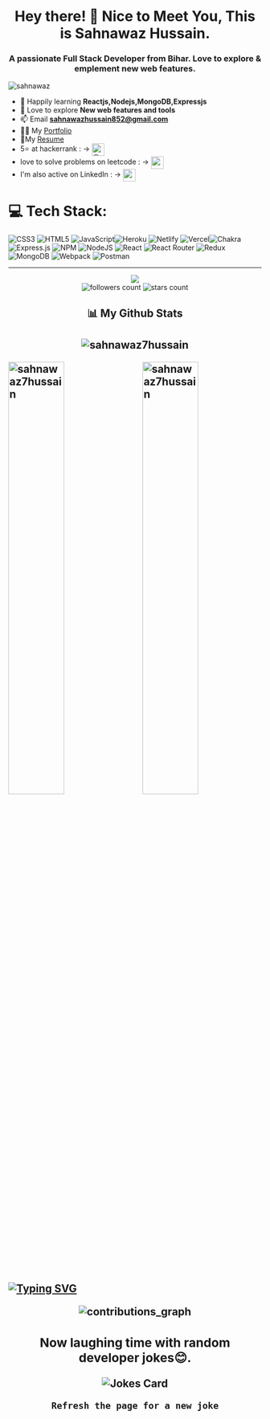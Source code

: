 <h1 align="center">Hey there! 👋 Nice to Meet You, This is Sahnawaz Hussain.</h1>
<h3 align="center">A passionate Full Stack Developer from Bihar. Love to explore & emplement new web features.</h3>

<img src="https://user-images.githubusercontent.com/101489367/192368824-baa4c5d8-9c07-4392-976f-dc78453f85fc.gif" alt="sahnawaz" />

- 🌱 Happily learning **Reactjs,Nodejs,MongoDB,Expressjs**
- 🎈 Love to explore  **New web features and tools**
- 📫 Email **sahnawazhussain852@gmail.com**
- 👨‍💻 My <a href="https://sahnawaz7hussain.github.io" target="_blank" >Portfolio</a>
- 📃My <a target="_blank" href="https://drive.google.com/file/d/1BWoSLBpHKFxYBiQAKRW2U7Z5fFSWVzHN/view?usp=sharing" >Resume</a>
- 5⭐ at hackerrank : → <a href="https://www.hackerrank.com/sahnawazhussain1" target="blank"><img width="25px" height="25px" align="center" src="https://user-images.githubusercontent.com/101489367/210836601-9bc298e2-5271-47db-a875-f1f9ac4c10c1.png" alt="@sahnawazhussain1" /></a>
- love to solve problems on leetcode : → <a href="https://www.leetcode.com/sahnawaz7hussain" target="blank"><img height="25px" width="25px" align="center" src="https://user-images.githubusercontent.com/101489367/210837414-a3ea9a7d-bf51-4733-b792-2bd21837686c.png" alt="sahnawaz7hussain" /></a>
- I'm also active on LinkedIn : → <a href="https://linkedin.com/in/sahnawaz hussain" target="blank"><img width="25px" height="25px" align="center" src="https://user-images.githubusercontent.com/101489367/210836208-09d25ede-1523-4dce-9efd-d6db511cbf22.png" alt="sahnawaz hussain" /></a>

# 💻 Tech Stack:
![CSS3](https://img.shields.io/badge/css3-%231572B6.svg?style=for-the-badge&logo=css3&logoColor=white) ![HTML5](https://img.shields.io/badge/html5-%23E34F26.svg?style=for-the-badge&logo=html5&logoColor=white) ![JavaScript](https://img.shields.io/badge/javascript-%23323330.svg?style=for-the-badge&logo=javascript&logoColor=%23F7DF1E)![Heroku](https://img.shields.io/badge/heroku-%23430098.svg?style=for-the-badge&logo=heroku&logoColor=white) ![Netlify](https://img.shields.io/badge/netlify-%23000000.svg?style=for-the-badge&logo=netlify&logoColor=#00C7B7) ![Vercel](https://img.shields.io/badge/vercel-%23000000.svg?style=for-the-badge&logo=vercel&logoColor=white)![Chakra](https://img.shields.io/badge/chakra-%234ED1C5.svg?style=for-the-badge&logo=chakraui&logoColor=white) ![Express.js](https://img.shields.io/badge/express.js-%23404d59.svg?style=for-the-badge&logo=express&logoColor=%2361DAFB) ![NPM](https://img.shields.io/badge/NPM-%23000000.svg?style=for-the-badge&logo=npm&logoColor=white) ![NodeJS](https://img.shields.io/badge/node.js-6DA55F?style=for-the-badge&logo=node.js&logoColor=white) ![React](https://img.shields.io/badge/react-%2320232a.svg?style=for-the-badge&logo=react&logoColor=%2361DAFB) ![React Router](https://img.shields.io/badge/React_Router-CA4245?style=for-the-badge&logo=react-router&logoColor=white) ![Redux](https://img.shields.io/badge/redux-%23593d88.svg?style=for-the-badge&logo=redux&logoColor=white) ![MongoDB](https://img.shields.io/badge/MongoDB-%234ea94b.svg?style=for-the-badge&logo=mongodb&logoColor=white) ![Webpack](https://img.shields.io/badge/webpack-%238DD6F9.svg?style=for-the-badge&logo=webpack&logoColor=black) ![Postman](https://img.shields.io/badge/Postman-FF6C37?style=for-the-badge&logo=postman&logoColor=white)
</div>


<hr/>
<div align="center">
<img src="https://komarev.com/ghpvc/?username=sahnawaz7hussain&style=for-the-badge"/>
</div>

<div align="center">
<img alt="followers count" src="https://custom-icon-badges.herokuapp.com/github/followers/sahnawaz7hussain?style=for-the-badge&logo=person-add&label=Followers&logoColor=white"/>
<img alt="stars count" src="https://custom-icon-badges.herokuapp.com/badge/dynamic/json?logo=star&label=Stars&style=for-the-badge&query=%24.stars&url=https://api.github-star-counter.workers.dev/user/sahnawaz7hussain"/>
</div>
 

<!-- <div align="center">
<a href="https://wakatime.com/@2fc99edb-7b44-4c2d-9d7b-35326eca8ec0"><img src="https://wakatime.com/badge/user/2fc99edb-7b44-4c2d-9d7b-35326eca8ec0.svg?style=for-the-badge" alt="Total time coded since Jan 22 2022" /></a>
</div> -->

<h2 align="center"> 📊 My Github Stats<h2>
<!-- 
<p align="center" ><img align="center" src="https://github-readme-stats.vercel.app/api/top-langs?username=sahnawaz7hussain&show_icons=true&locale=en&layout=compact&theme=radical" alt="sahnawaz7hussain" /></p> -->
  
<p align="center" ><img src="http://github-profile-summary-cards.vercel.app/api/cards/repos-per-language?username=sahnawaz7hussain&theme=radical" alt="sahnawaz7hussain" /></p> 
<!--   ![](http://github-profile-summary-cards.vercel.app/api/cards/repos-per-language?username=sahnawaz7hussain&theme=radical) -->
  
<!--   <div>   -->
<p><img align="left" width="47%"  src="https://github-readme-stats.vercel.app/api?username=sahnawaz7hussain&show_icons=true&locale=en&theme=radical" alt="sahnawaz7hussain" /></p>
<img align="right" width="47%" src="https://github-readme-streak-stats.herokuapp.com/?user=sahnawaz7hussain&theme=radical" alt="sahnawaz7hussain" />
<!-- </div> -->
 
 <div>
<a href="https://git.io/typing-svg"><img src="https://readme-typing-svg.herokuapp.com?font=Fira+Code&pause=1000&color=C21FF7&width=435&lines=My+Contribution+Graph!" alt="Typing SVG" /></a></div>
  <p align="center" >
  <img width="auto" align="center" src="https://github-profile-summary-cards.vercel.app/api/cards/profile-details?username=sahnawaz7hussain&theme=radical" alt="contributions_graph" />
     <!-- <img width="auto" src="https://activity-graph.herokuapp.com/graph?username=Sahnawaz7hussain&bg_color=01000a&color=6d5f6c&line=703e6c&point=b62b2b&area=true&hide_border=true)](https://github.com/ashutosh00710/github-readme-activity-graph" alt="contributions_graph" /> -->
  </p>



<!--  <h2>😊Stay Enthusiast😊</h2>
<div align="center">
  <a href="https://www.linkedin.com/in/sahnawaz-07-hussain/"> 
  <img  src="https://github.com/1999AZZAR/1999AZZAR/blob/main/resources/img/grid-snake.svg" alt="snake" /></a>
</div> -->

  <!--<p align="center"> 
      <img src="https://raw.githubusercontent.com/mayhemantt/mayhemantt/Update/svg/Bottom.svg" alt="Github Stats" />
        <img  src="https://raw.githubusercontent.com/Trilokia/Trilokia/379277808c61ef204768a61bbc5d25bc7798ccf1/bottom_header.svg" /> 
</p> -->

 <!-- Funny Random Joke -->

<div align="center">
  <h3>Now laughing time with random developer jokes😊.</h3>
  <img src="https://readme-jokes.vercel.app/api?theme=radical" alt="Jokes Card" />
</div>
<p align="center">
  <code>Refresh the page for a new joke</code>
</p>
 

 
 
 
